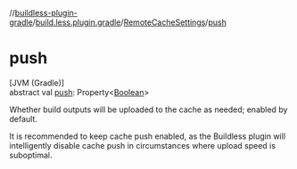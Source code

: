 //[buildless-plugin-gradle](../../../index.md)/[build.less.plugin.gradle](../index.md)/[RemoteCacheSettings](index.md)/[push](push.md)

# push

[JVM (Gradle)]\
abstract val [push](push.md): Property&lt;[Boolean](https://kotlinlang.org/api/latest/jvm/stdlib/kotlin/-boolean/index.html)&gt;

Whether build outputs will be uploaded to the cache as needed; enabled by default.

It is recommended to keep cache push enabled, as the Buildless plugin will intelligently disable cache push in circumstances where upload speed is suboptimal.
